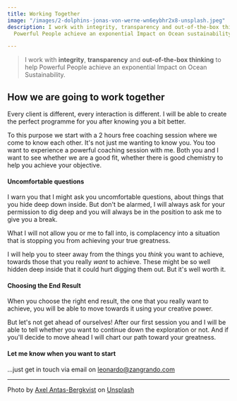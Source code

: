 ```yaml
---
title: Working Together
image: "/images/2-dolphins-jonas-von-werne-wn6eybhr2x8-unsplash.jpeg"
description: I work with integrity, transparency and out-of-the-box thinking to help
  Powerful People achieve an exponential Impact on Ocean sustainability.

---
```

> I work with **integrity**, **transparency** and **out-of-the-box thinking** to help Powerful People achieve an exponential Impact on Ocean Sustainability.

## How we are going to work together

Every client is different, every interaction is different. I will be able to create the perfect programme for you after knowing you a bit better.

To this purpose we start with a 2 hours free coaching session where we come to know each other. It's not just me wanting to know you. You too want to experience a powerful coaching session with me. Both you and I want to see whether we are a good fit, whether there is good chemistry to help you achieve your objective.

#### Uncomfortable questions

I warn you that I might ask you uncomfortable questions, about things that you hide deep down inside. But don't be alarmed, I will always ask for your permission to dig deep and you will always be in the position to ask me to give you a break.

What I will not allow you or me to fall into, is complacency into a situation that is stopping you from achieving your true greatness.

I will help you to steer away from the things you _think_ you want to achieve, towards those that you really _want_ to achieve. These might be so well hidden deep inside that it could hurt digging them out. But it's well worth it.

#### Choosing the End Result

When you choose the right end result, the one that you really want to achieve, you will be able to move towards it using your creative power.

But let's not get ahead of ourselves! After our first session you and I will be able to tell whether you want to continue down the exploration or not. And if you'll decide to move ahead I will chart our path toward your greatness.

#### Let me know when you want to start

...just get in touch via email on [leonardo@zangrando.com](mailto:leonardo@zangrando.com)

***

Photo by [Axel Antas-Bergkvist](https://unsplash.com/@aabergkvist?utm_source=unsplash&utm_medium=referral&utm_content=creditCopyText) on [Unsplash](https://unsplash.com/?utm_source=unsplash&utm_medium=referral&utm_content=creditCopyText)